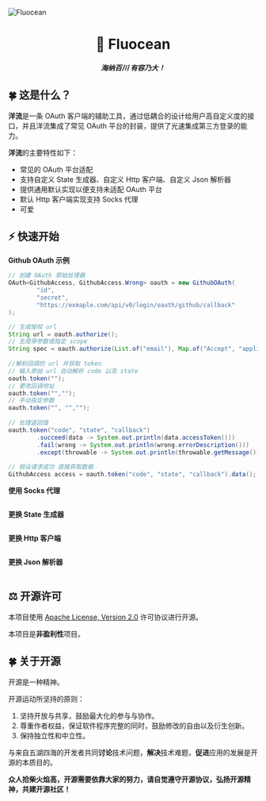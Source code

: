 ![Fluocean](https://picture.hanbings.com/2023/01/06/db6ea1fb54490.png)

<h1 align="center">🌊 Fluocean</h1>
<h5 align="center">海纳百川 有容乃大！</h5>

## 🍀 这是什么？

**洋流**是一条 OAuth 客户端的辅助工具，通过低耦合的设计给用户高自定义度的接口，并且洋流集成了常见 OAuth 平台的封装，提供了光速集成第三方登录的能力。

**洋流**的主要特性如下：

- 常见的 OAuth 平台适配
- 支持自定义 State 生成器、自定义 Http 客户端、自定义 Json 解析器
- 提供通用默认实现以便支持未适配 OAuth 平台
- 默认 Http 客户端实现支持 Socks 代理
- 可爱

## ⚡️ 快速开始

**Github OAuth 示例**

```java
// 创建 OAuth 原始处理器
OAuth<GithubAccess, GithubAccess.Wrong> oauth = new GithubOAuth(
        "id",
        "secret",
        "https://exmaple.com/api/v0/login/oauth/github/callback"
);

// 生成授权 url
String url = oauth.authorize();
// 生成带参数或指定 scope
String spec = oauth.authorize(List.of("email"), Map.of("Accept", "application/json"));
        
//解析回调的 url 并获取 token
// 输入原始 url 自动解析 code 以及 state
oauth.token("");
// 更改回调地址
oauth.token("","");
// 手动指定参数
oauth.token("", "","");
        
// 处理返回值
oauth.token("code", "state", "callback")
        .succeed(data -> System.out.println(data.accessToken()))
        .fail(wrong -> System.out.println(wrong.errorDescription()))
        .except(throwable -> System.out.println(throwable.getMessage()));
        
// 假设请求成功 直接获取数据
GithubAccess access = oauth.token("code", "state", "callback").data();
```

**使用 Socks 代理**

```java

```

**更换 State 生成器**

```java

```

**更换 Http 客户端**

```java

```

**更换 Json 解析器**

```java

```

## ⚖ 开源许可

本项目使用 [Apache License, Version 2.0](https://www.apache.org/licenses/LICENSE-2.0.html) 许可协议进行开源。

本项目是**非盈利性**项目。

## 🍀 关于开源

开源是一种精神。

开源运动所坚持的原则：

1. 坚持开放与共享，鼓励最大化的参与与协作。
2. 尊重作者权益，保证软件程序完整的同时，鼓励修改的自由以及衍生创新。
3. 保持独立性和中立性。

与来自五湖四海的开发者共同**讨论**技术问题，**解决**技术难题，**促进**应用的发展是开源的本质目的。

**众人拾柴火焰高，开源需要依靠大家的努力，请自觉遵守开源协议，弘扬开源精神，共建开源社区！**